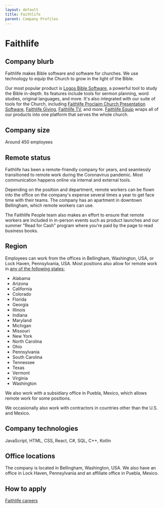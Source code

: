 ```yaml
---
layout: default
title: Faithlife
parent: Company Profiles
---
```


# Faithlife

## Company blurb

Faithlife makes Bible software and software for churches. We use technology to equip the Church to grow in the light of the Bible.

Our most popular product is [Logos Bible Software](https://www.logos.com), a powerful tool to study the Bible in-depth. Its features include tools for sermon planning, word studies, original languages, and more. It's also integrated with our suite of tools for the Church, including [Faithlife Proclaim Church Presentation Software](https://faithlife.com/products/proclaim), [Faithlife Giving](https://faithlife.com/products/giving), [Faithlife TV](https://faithlifetv.com), and more. [Faithlife Equip](https://faithlife.com/products/equip) wraps all of our products into one platform that serves the whole church. 

## Company size

Around 450 employees

## Remote status

Faithlife has been a remote-friendly company for years, and seamlessly transitioned to remote work during the Coronavirus pandemic. Most communication happens online via internal and external tools. 

Depending on the position and department, remote workers can be flown into the office on the company's expense several times a year to get face time with their teams. The company has an apartment in downtown Bellingham, which remote workers can use. 

The Faithlife People team also makes an effort to ensure that remote workers are included in in-person events such as product launches and our summer "Read for Cash" program where you're paid by the page to read business books. 

## Region

Employees can work from the offices in Bellingham, Washington, USA, or Lock Haven, Pennsylvania, USA. Most positions also allow for remote work in [any of the following states:](https://faithlife.com/careers/remote)
* Alabama
* Arizona
* California
* Colorado
* Florida
* Georgia
* Illinois
* Indiana
* Maryland
* Michigan
* Missouri
* New York
* North Carolina
* Ohio
* Pennsylvania
* South Carolina
* Tennessee
* Texas
* Vermont
* Virginia
* Washington

We also work with a subsidiary office in Puebla, Mexico, which allows remote work for some positions. 

We occasionally also work with contractors in countries other than the U.S. and Mexico. 


## Company technologies

JavaScript, HTML, CSS, React, C#, SQL, C++, Kotlin

## Office locations

The company is located in Bellingham, Washington, USA. We also have an office in Lock Haven, Pennsylvania and an affiliate office in Puebla, Mexico. 

## How to apply

[Faithlife careers](https://faithlife.com/careers)
